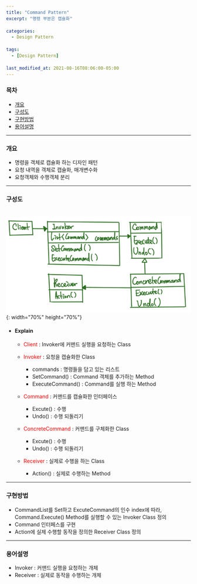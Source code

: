 ```yaml
---
title: "Command Pattern"
excerpt: "명령 부분은 캡슐화" 

categories:
  - Design Pattern

tags:
  - [Design Pattern]

last_modified_at: 2021-08-16T08:06:00-05:00
---
```


### 목차
 - [개요](#개요)
 - [구성도](#구성도)
 - [구현방법](#구현방법)
 - [용어설명](#용어설명)

---

### 개요
 - 명령을 객체로 캡슐화 하는 디자인 패턴
 - 요청 내역을 객체로 캡슐화, 매개변수화
 - 요청객체와 수행객체 분리

---

### 구성도
　　![image](/assets/images/DesignPattern/CommandPattern.png){: width="70%" height="70%"}  

 - #### Explain
   - <span style="color:red">Client</span> : Invoker에 커맨드 실행을 요청하는 Class

   - <span style="color:red">Invoker</span> : 요청을 캡슐화한 Class
     - commands : 명령들을 담고 있는 리스트
     - SetCommand() : Command 객체를 추가하는 Method
     - ExecuteCommand() : Command를 실행 하는 Method
     
   - <span style="color:red">Command</span> : 커맨드를 캡슐화한 인터페이스
     - Excute() : 수행
     - Undo() : 수행 되돌리기
  
   - <span style="color:red">ConcreteCommand</span> : 커맨드를 구체화한 Class
     - Excute() : 수행
     - Undo() : 수행 되돌리기
  
   - <span style="color:red">Receiver</span> : 실제로 수행을 하는 Class
     - Action() : 실제로 수행하는 Method

---
### 구현방법
 - CommandList를 Set하고 ExcuteCommand의 인수 index에 따라, Command.Execute() Method를 실행할 수 있는 Invoker Class 정의
 - Command 인터페스를 구현
 - Action에 실제 수행할 동작을 정의한 Receiver Class 정의

---
### 용어설명
 - Invoker : 커맨드 실행을 요청하는 개체
 - Receiver : 실제로 동작을 수행하는 개체

